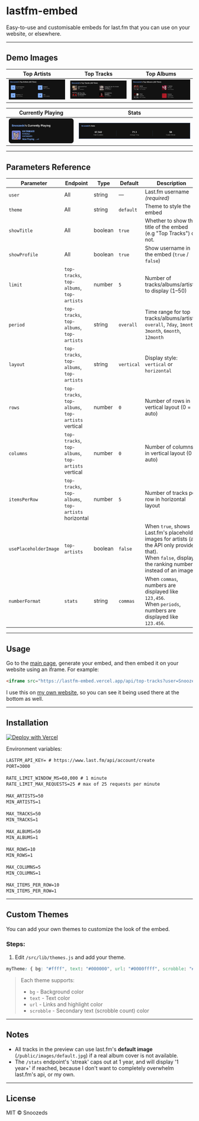 # lastfm-embed

Easy-to-use and customisable embeds for last.fm that you can use on your website, or elsewhere.

---

## Demo Images

| Top Artists | Top Tracks | Top Albums |
|-------------|------------|------------|
| ![](/wiki/top-artists.png) | ![](/wiki/top-tracks.png) | ![](/wiki/top-albums.png) |

| Currently Playing | Stats |
|-------------------|------------|
| ![](/wiki/currently-playing.png) | ![](/wiki/stats.png)

</div>


---

## Parameters Reference

| Parameter        | Endpoint             | Type       | Default       | Description |
|-----------------|--------------------|-----------|---------------|-------------|
| `user`          | All                | string    | —             | Last.fm username *(required)* |
| `theme`         | All                | string    | `default`     | Theme to style the embed |
| `showTitle`     | All                | boolean   | `true`        | Whether to show the title of the embed (e.g "Top Tracks") or not.
| `showProfile`   | All                | boolean   | `true`       | Show username in the embed (`true` / `false`) |
| `limit`         | `top-tracks`, `top-albums`, `top-artists`       | number    | `5`           | Number of tracks/albums/artists to display (1–50) |
| `period`        | `top-tracks`, `top-albums`, `top-artists`        | string    | `overall`     | Time range for top tracks/albums/artists: `overall`, `7day`, `1month`, `3month`, `6month`, `12month` |
| `layout`        | `top-tracks`, `top-albums`, `top-artists`        | string    | `vertical`    | Display style: `vertical` or `horizontal` |
| `rows`          | `top-tracks`, `top-albums`, `top-artists`  vertical | number | `0`           | Number of rows in vertical layout (0 = auto) |
| `columns`       | `top-tracks`, `top-albums`, `top-artists`  vertical | number | `0`           | Number of columns in vertical layout (0 = auto) |
| `itemsPerRow`   | `top-tracks`, `top-albums`, `top-artists`  horizontal | number | `5`           | Number of tracks per row in horizontal layout |
| `usePlaceholderImage` | `top-artists` | boolean | `false` | When `true`, shows Last.fm's placeholder images for artists (as the API only provides that).<br>When `false`, displays the ranking number instead of an image.
| `numberFormat` | `stats` | string | `commas` | When `commas`, numbers are displayed like `123,456`.<br>When `periods`, numbers are displayed like `123.456`.

---

## Usage

Go to the [main page](https://lastfm-embed.vercel.app/), generate your embed, and then embed it on your website using an iframe. For example:
```html
<iframe src="https://lastfm-embed.vercel.app/api/top-tracks?user=Snoozeds"></iframe>
```

I use this on [my own website](https://snoozeds.com), so you can see it being used there at the bottom as well.

---

## Installation

[![Deploy with Vercel](https://vercel.com/button)](https://vercel.com/new/clone?repository-url=https%3A%2F%2Fgithub.com%2FSnoozeds%2Flastfm-embed)

Environment variables:
```
LASTFM_API_KEY= # https://www.last.fm/api/account/create
PORT=3000

RATE_LIMIT_WINDOW_MS=60,000 # 1 minute
RATE_LIMIT_MAX_REQUESTS=25 # max of 25 requests per minute

MAX_ARTISTS=50
MIN_ARTISTS=1

MAX_TRACKS=50
MIN_TRACKS=1

MAX_ALBUMS=50
MIN_ALBUMS=1

MAX_ROWS=10
MIN_ROWS=1

MAX_COLUMNS=5
MIN_COLUMNS=1

MAX_ITEMS_PER_ROW=10
MIN_ITEMS_PER_ROW=1
```

---

## Custom Themes

You can add your own themes to customize the look of the embed.

### Steps:

1. Edit `/src/lib/themes.js` and add your theme.
```css
myTheme: { bg: "#ffff", text: "#000000", url: "#0000ffff", scrobble: "#ffff" },
````

> Each theme supports:  
> - `bg` - Background color  
> - `text` - Text color  
> - `url` - Links and highlight color  
> - `scrobble` - Secondary text (scrobble count) color

---

## Notes

- All tracks in the preview can use last.fm's **default image** (`/public/images/default.jpg`) if a real album cover is not available.
- The `/stats` endpoint's 'streak' caps out at 1 year, and will display '1 year+' if reached, because I don't want to completely overwhelm last.fm's api, or my own.  

---

## License

MIT © Snoozeds

